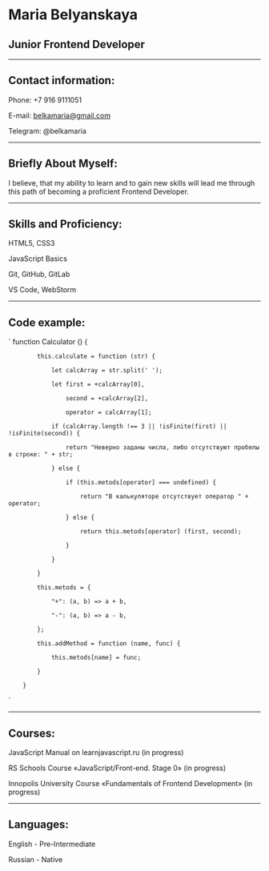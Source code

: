 # Maria Belyanskaya

## Junior Frontend Developer

***

## Contact information:

Phone: +7 916 9111051

E-mail: belkamaria@gmail.com

Telegram: @belkamaria

***

## Briefly About Myself:

I believe, that my ability to learn and to gain new skills will lead me through this path of becoming a proficient Frontend Developer.

***

## Skills and Proficiency:

HTML5, CSS3

JavaScript Basics

Git, GitHub, GitLab

VS Code, WebStorm

***

## Code example:

`        function Calculator () {

            this.calculate = function (str) {

                let calcArray = str.split(' ');

                let first = +calcArray[0],

                    second = +calcArray[2],

                    operator = calcArray[1];

                if (calcArray.length !== 3 || !isFinite(first) || !isFinite(second)) {

                    return "Неверно заданы числа, либо отсутствуют пробелы в строке: " + str;

                } else {

                    if (this.metods[operator] === undefined) {

                        return "В калькуляторе отсутствует оператор " + operator;

                    } else {

                        return this.metods[operator] (first, second);

                    }

                }

            }

            this.metods = {

                "+": (a, b) => a + b,

                "-": (a, b) => a - b,

            };

            this.addMethod = function (name, func) {

                this.metods[name] = func;

            }

        }
`

***

## Courses:

JavaScript Manual on learnjavascript.ru (in progress)

RS Schools Course «JavaScript/Front-end. Stage 0» (in progress)

Innopolis University Course «Fundamentals of Frontend Development» (in progress)


***

## Languages:

English - Pre-Intermediate

Russian - Native
